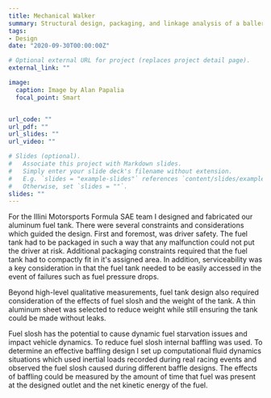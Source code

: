 ```yaml
---
title: Mechanical Walker
summary: Structural design, packaging, and linkage analysis of a ballerina themed walker
tags:
- Design
date: "2020-09-30T00:00:00Z"

# Optional external URL for project (replaces project detail page).
external_link: ""

image:
  caption: Image by Alan Papalia
  focal_point: Smart


url_code: ""
url_pdf: ""
url_slides: ""
url_video: ""

# Slides (optional).
#   Associate this project with Markdown slides.
#   Simply enter your slide deck's filename without extension.
#   E.g. `slides = "example-slides"` references `content/slides/example-slides.md`.
#   Otherwise, set `slides = ""`.
slides: ""
---
```


For the Illini Motorsports Formula SAE team I designed and fabricated our
aluminum fuel tank. There were several constraints and considerations which
guided the design. First and foremost, was driver safety. The fuel tank had to
be packaged in such a way that any malfunction could not put the driver at risk.
Additional packaging constraints required that the fuel tank had to compactly
fit in it's assigned area. In addition, serviceability was a key consideration
in that the fuel tank needed to be easily accessed in the event of failures such
as fuel pressure drops.

Beyond high-level qualitative measurements, fuel tank design also required
consideration of the effects of fuel slosh and the weight of the tank. A thin
aluminum sheet was selected to reduce weight while still ensuring the tank could
be made without leaks.

Fuel slosh has the potential to cause dynamic fuel starvation issues and impact
vehicle dynamics. To reduce fuel slosh internal baffling was used. To determine
an effective baffling design I set up computational fluid dynamics situations
which used inertial loads recorded during real racing events and observed the
fuel slosh caused during different baffle designs. The effects of baffling could be measured by the amount of time that fuel was present at the designed outlet and the net kinetic energy of the fuel.

